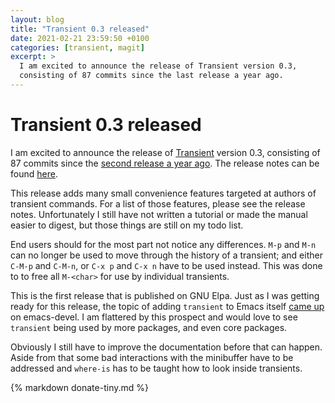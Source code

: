 ```yaml
---
layout: blog
title: "Transient 0.3 released"
date: 2021-02-21 23:59:50 +0100
categories: [transient, magit]
excerpt: >
  I am excited to announce the release of Transient version 0.3,
  consisting of 87 commits since the last release a year ago.
---
```


# Transient 0.3 released

I am excited to announce the release of [Transient][repo] version 0.3,
consisting of 87 commits since the [second release a year ago][v2].
The release notes can be found [here][relnotes].

This release adds many small convenience features targeted at authors
of transient commands.  For a list of those features, please see the
release notes.  Unfortunately I still have not written a tutorial or
made the manual easier to digest, but those things are still on my
todo list.

End users should for the most part not notice any differences.
`M-p` and `M-n` can no longer be used to move through the history of a
transient; and either `C-M-p` and `C-M-n`, or `C-x p` and `C-x n` have
to be used instead.  This was done to to free all `M-<char>` for use
by individual transients.

This is the first release that is published on GNU Elpa.  Just as I
was getting ready for this release, the topic of adding `transient` to
Emacs itself [came up][core] on emacs-devel.  I am flattered by this
prospect and would love to see `transient` being used by more
packages, and even core packages.

Obviously I still have to improve the documentation before that can
happen.  Aside from that some bad interactions with the minibuffer
have to be addressed and `where-is` has to be taught how to look
inside transients.

{% markdown donate-tiny.md %}

[core]:     https://lists.gnu.org/archive/html/emacs-devel/2021-02/msg01384.html
[relnotes]: https://raw.githubusercontent.com/magit/transient/master/docs/CHANGELOG
[repo]:     https://github.com/magit/transient
[v2]:       https://emacsair.me/2020/02/26/transient-0.2
